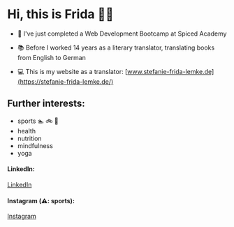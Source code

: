 # Hi, this is Frida 🏳️‍🌈


- 🌱 I've just completed a Web Development Bootcamp at Spiced Academy
  
- 📚 Before I worked 14 years as a literary translator, translating books from English to German
- 💻 This is my website as a translator: [www.stefanie-frida-lemke.de](https://stefanie-frida-lemke.de/)

## Further interests:
- sports 🏊 🚲 🏃 
- health
- nutrition
- mindfulness
- yoga

#### LinkedIn:
[LinkedIn](www.linkedin.com/in/frida-lemke)
  
#### Instagram (⚠️: sports):
[Instagram](https://www.instagram.com/frida_unterwegs/)




  

